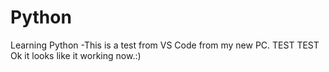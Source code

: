 # Python
Learning Python
-This is a test from VS Code from my new PC.
TEST TEST
Ok it looks like it working now.:)
